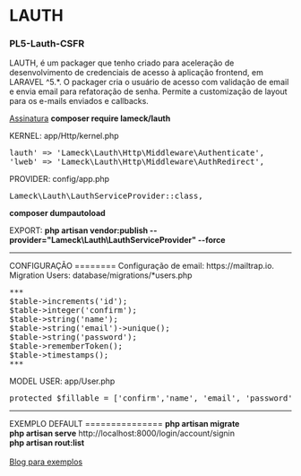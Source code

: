 # LAUTH
### PL5-Lauth-CSFR

LAUTH, é um packager que tenho criado para aceleração de desenvolvimento de credenciais de acesso à aplicação frontend, em LARAVEL ^5.*. O packager cria o usuário de acesso com validação de email e envia email para refatoração de senha. Permite a customização de layout para os e-mails enviados e callbacks.

<a href="https://packagist.org/packages/lameck/lauth">Assinatura</a>
<b>composer require lameck/lauth</b>

KERNEL: app/Http/kernel.php
<pre>
lauth' => 'Lameck\Lauth\Http\Middleware\Authenticate',
'lweb' => 'Lameck\Lauth\Http\Middleware\AuthRedirect',
</pre>

PROVIDER: config/app.php
<pre>
Lameck\Lauth\LauthServiceProvider::class, 
</pre>

<b>composer dumpautoload</b>

EXPORT:
<B>php artisan vendor:publish --provider="Lameck\Lauth\LauthServiceProvider" --force</B>

<HR/>
CONFIGURAÇÃO
========
Configuração de email: https://mailtrap.io.
Migration Users: database/migrations/*users.php
<pre>
***
$table->increments('id');
$table->integer('confirm');
$table->string('name');
$table->string('email')->unique();
$table->string('password');
$table->rememberToken();
$table->timestamps();
***
</pre>

MODEL USER: app/User.php
<pre>protected $fillable = ['confirm','name', 'email', 'password','remember_token'];</pre>

<HR/>
EXEMPLO DEFAULT
===============
<B>php artisan migrate<br>php artisan serve</B>
http://localhost:8000/login/account/signin
<br>
<b>php artisan rout:list</b>
<br><br>
<a href="http://localhost:8000/login/account/signin">Blog para exemplos</a>










